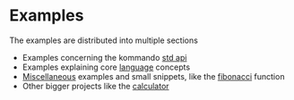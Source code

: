 # Examples
The examples are distributed into multiple sections
- Examples concerning the kommando [std api](./api/)
- Examples explaining core [language](./lang/) concepts
- [Miscellaneous](./misc/) examples and small snippets, like the [fibonacci](misc/fibonacci.kdo) function
- Other bigger projects like the [calculator](./calculator/)